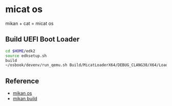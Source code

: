 # micat os
mikan + cat = micat os

## Build UEFI Boot Loader
```bash
cd $HOME/edk2
source edksetup.sh
build
~/osbook/devenv/run_qemu.sh Build/MicatLoaderX64/DEBUG_CLANG38/X64/Loader.efi
```
## Reference
- [mikan os](https://github.com/uchan-nos/mikanos)
- [mikan build](https://github.com/uchan-nos/mikanos-build)
